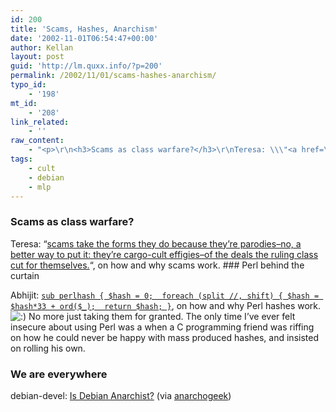 ```yaml
---
id: 200
title: 'Scams, Hashes, Anarchism'
date: '2002-11-01T06:54:47+00:00'
author: Kellan
layout: post
guid: 'http://lm.quxx.info/?p=200'
permalink: /2002/11/01/scams-hashes-anarchism/
typo_id:
    - '198'
mt_id:
    - '208'
link_related:
    - ''
raw_content:
    - "<p>\r\n<h3>Scams as class warfare?</h3>\r\nTeresa: \\\"<a href=\\\"http://nielsenhayden.com/makinglight/archives/2002_10.html#001509\\\">scams take the forms they do because they\\'re parodies--no, a better\r\nway to put it: they\\'re cargo-cult effigies--of the deals the ruling class\r\ncut for themselves.</a>\\\", on how and why scams work.\r\n</p>\r\n<p>\r\n<h3>Perl behind the curtain</h3>\r\nAbhijit: <a href=\\\"http://www.perl.com/lpt/a/2002/10/01/hashes.html\\\"><code>sub perlhash { $hash = 0;  foreach (split //, shift) { $hash = $hash*33 + ord($_);  return $hash; }</code></a>, on how and why Perl hashes work. :)\r\n</p>\r\n<p>\r\n No more just taking them for granted.  The only time I\\'ve ever felt insecure about using Perl was a when a C programming friend was riffing on how he could never be happy with mass produced hashes, and insisted on rolling his own.\r\n</p>\r\n<p>\r\n<h3>We are everywhere</h3>\r\ndebian-devel:  <a href=\\\"http://lists.debian.org/debian-devel/2002/debian-devel-200210/msg02466.html\\\">Is Debian Anarchist?</a> (via <a href=\\\"http://www.anarchogeek.com/archives/000047.html#000047\\\">anarchogeek</a>)\r\n</p>"
tags:
    - cult
    - debian
    - mlp
---
```


### Scams as class warfare?

Teresa: “[scams take the forms they do because they’re parodies–no, a better way to put it: they’re cargo-cult effigies–of the deals the ruling class cut for themselves.](http://nielsenhayden.com/makinglight/archives/2002_10.html#001509)“, on how and why scams work. ### Perl behind the curtain

Abhijit: [`sub perlhash { $hash = 0;  foreach (split //, shift) { $hash = $hash*33 + ord($_);  return $hash; }`](http://www.perl.com/lpt/a/2002/10/01/hashes.html), on how and why Perl hashes work. ![:)](http://lm.local/wp-includes/images/smilies/simple-smile.png) No more just taking them for granted. The only time I’ve ever felt insecure about using Perl was a when a C programming friend was riffing on how he could never be happy with mass produced hashes, and insisted on rolling his own.

### We are everywhere

debian-devel: [Is Debian Anarchist?](http://lists.debian.org/debian-devel/2002/debian-devel-200210/msg02466.html) (via [anarchogeek](http://www.anarchogeek.com/archives/000047.html#000047)) 
